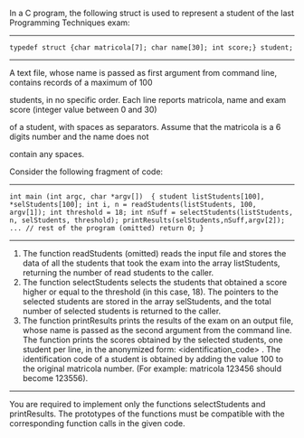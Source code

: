 In a C program, the following struct is used to represent a student of the last Programming Techniques exam:
____________________________________
`
typedef struct {char matricola[7]; char name[30]; int score;} student;
`
____________________________________
A text file, whose name is passed as first argument from command line, contains records of a maximum of 100

students, in no specific order. Each line reports matricola, name and exam score (integer value between 0 and 30)

of a student, with spaces as separators. Assume that the matricola is a 6 digits number and the name does not

contain any spaces.

Consider the following fragment of code:
____________________________________
`
int main (int argc, char *argv[]) 
{
student listStudents[100], *selStudents[100];
int i, n = readStudents(listStudents, 100, argv[1]);
int threshold = 18;
int nSuff = selectStudents(listStudents, n, selStudents, threshold); printResults(selStudents,nSuff,argv[2]);
... // rest of the program (omitted)
return 0;
}
`
____________________________________
1) The function readStudents (omitted) reads the input file and stores the data of all the students that took the exam into the array listStudents, returning the number of read students to the caller.
2) The function selectStudents selects the students that obtained a score higher or equal to the threshold (in this case, 18). The pointers to the selected students are stored in the array selStudents, and the total number of selected students is returned to the caller.
3) The function printResults prints the results of the exam on an output file, whose name is passed as the second argument from the command line. The function prints the scores obtained by the selected students, one student per line, in the anonymized form: <identification_code> <score>. The identification code of a student is obtained by adding the value 100 to the original matricola number. (For example: matricola 123456 should become 123556).
____________________________________
  
You are required to implement only the functions selectStudents and printResults. The prototypes of the functions must be compatible with the corresponding function calls in the given code.
